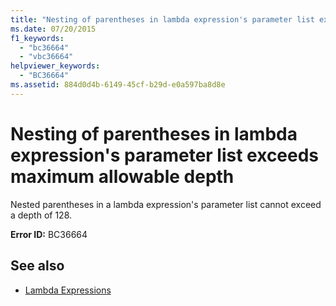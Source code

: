 ```yaml
---
title: "Nesting of parentheses in lambda expression's parameter list exceeds maximum allowable depth"
ms.date: 07/20/2015
f1_keywords: 
  - "bc36664"
  - "vbc36664"
helpviewer_keywords: 
  - "BC36664"
ms.assetid: 884d0d4b-6149-45cf-b29d-e0a597ba8d8e
---
```

# Nesting of parentheses in lambda expression's parameter list exceeds maximum allowable depth
Nested parentheses in a lambda expression's parameter list cannot exceed a depth of 128.  
  
 **Error ID:** BC36664  
  
## See also

- [Lambda Expressions](../../visual-basic/programming-guide/language-features/procedures/lambda-expressions.md)
